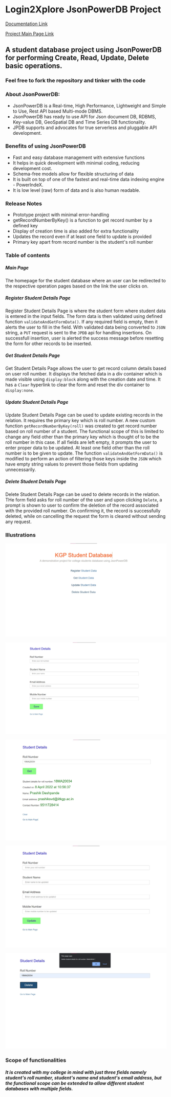 # Login2Xplore JsonPowerDB Project

[Documentation Link](http://login2explore.com/jpdb/docs.html)

[Project Main Page Link](https://philomath242.github.io/Login2Xplore-Project/)

## A student database project using JsonPowerDB for performing Create, Read, Update, Delete  basic operations.
### Feel free to fork the repository and tinker with the code
### About JsonPowerDB:

- JsonPowerDB is a Real-time, High Performance, Lightweight and Simple to Use, Rest API based Multi-mode DBMS. 
- JsonPowerDB has ready to use API for Json document DB, RDBMS, Key-value DB, GeoSpatial DB and Time Series DB functionality.
- JPDB supports and advocates for true serverless and pluggable API development.

### Benefits of using JsonPowerDB

- Fast and easy database management with extensive functions
- It helps in quick development with minimal coding, reducing development cost.
- Schema-free models allow for flexible structuring of data
- It is built on top of one of the fastest and real-time data indexing engine - PowerIndeX.
- It is low level (raw) form of data and is also human readable.


### Release Notes

- Prototype project with minimal error-handling
- getRecordNumberByKey() is a function to get record number by a defined key
- Display of creation time is also added for extra functionality
- Updates the record even if at least one field to update is provided
- Primary key apart from record number is the student's roll number

### Table of contents

##### Main Page

The homepage for the student database where an user can be redirected to the respective operation pages based on the link the user clicks on. 

##### Register Student Details Page

Register Student Details Page is where the student form where student data is entered in the input fields. The form data is then validated using defined function `validateAndGetFormData()`. If any required field is empty, then it alerts the user to fill in the field. With validated data being converted to `JSON` string, a `PUT` request is sent to the `JPDB` api for handling insertions. On successfull insertion, user is alerted the success message before resetting the form for other records to be inserted. 

##### Get Student Details Page

Get Student Details Page allows the user to get record column details based on user roll number. It displays the fetched data in a div container which is made visible using `display:block` along with the creation date and time. It has a `Clear` hyperlink to clear the form and reset the div container to `display:none`.

#####  Update Student Details Page

Update Student Details Page can be used to update existing records in the relation. It requires the primary key which is roll number. A new custom function `getRecordNumberByKey(roll)` was created to get record number based on roll number of a student. The functional scope of this is limited to change any field other than the primary key which is thought of to be the roll number in this case. If all fields are left empty, it prompts the user to enter proper data to be updated. At least one field other than the roll number is to be given to update. The function `validateAndGetFormData()` is modified to perform an action of filtering those keys inside the `JSON` which have empty string values to prevent those fields from updating unnecessarily.

#####  Delete Student Details Page

Delete Student Details Page can be used to delete records in the relation. THe form field asks for roll number of the user and upon clicking `Delete`, a prompt is shown to user to confirm the deletion of the record associated with the provided roll number. On confirming it, the record is successfully deleted, while on cancelling the request the form is cleared without sending any request. 

### Illustrations


![Main Page](https://github.com/philomath242/Login2Xplore-Project/blob/9ec3046d2214e060130b3c4bb4763ebdb92cbb75/Snaps/mainpage.jpg)

![Register Student Details Page](https://github.com/philomath242/Login2Xplore-Project/blob/9ec3046d2214e060130b3c4bb4763ebdb92cbb75/Snaps/registerstudentdetailspage.jpg)

![Get Student Details Page](https://github.com/philomath242/Login2Xplore-Project/blob/9ec3046d2214e060130b3c4bb4763ebdb92cbb75/Snaps/getstudentdetailspage.jpg)

![Update Student Details Page](https://github.com/philomath242/Login2Xplore-Project/blob/9ec3046d2214e060130b3c4bb4763ebdb92cbb75/Snaps/updatestudentdetailspage.jpg)

![Delete Student Details Page](https://github.com/philomath242/Login2Xplore-Project/blob/9ec3046d2214e060130b3c4bb4763ebdb92cbb75/Snaps/deletestudentdetailspage.jpg)




### Scope of functionalities

#####  It is created with my college in mind with just three fields namely student's roll number, student's name and student's email address, but the functional scope can be extended to allow different student databases with multiple fields.



